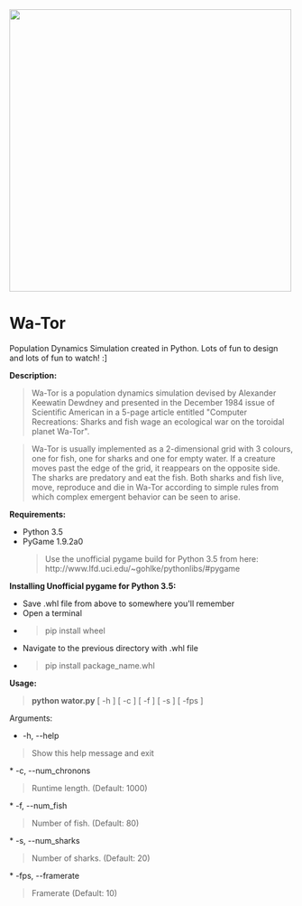 <img src='http://galenscovell.github.io/css/pics/wator.png' width=500px />

Wa-Tor
======

Population Dynamics Simulation created in Python. 
Lots of fun to design and lots of fun to watch! :]

<b>Description:</b>
<blockquote>Wa-Tor is a population dynamics simulation devised by Alexander Keewatin Dewdney and presented in the December 1984 issue of Scientific American in a 5-page article entitled "Computer Recreations: Sharks and fish wage an ecological war on the toroidal planet Wa-Tor".</blockquote>

<blockquote>Wa-Tor is usually implemented as a 2-dimensional grid with 3 colours, one for fish, one for sharks and one for empty water. If a creature moves past the edge of the grid, it reappears on the opposite side. The sharks are predatory and eat the fish. Both sharks and fish live, move, reproduce and die in Wa-Tor according to simple rules from which complex emergent behavior can be seen to arise.</blockquote>


<b>Requirements:</b>
* Python 3.5
* PyGame 1.9.2a0
  <blockquote>Use the unofficial pygame build for Python 3.5 from here: http://www.lfd.uci.edu/~gohlke/pythonlibs/#pygame</blockquote>

<b>Installing Unofficial pygame for Python 3.5:</b>
* Save .whl file from above to somewhere you'll remember
* Open a terminal
* <blockquote>pip install wheel</blockquote>
* Navigate to the previous directory with .whl file
* <blockquote>pip install package_name.whl</blockquote>

<b>Usage:</b> 
<blockquote><b>python wator.py</b> [ -h ] [ -c ] [ -f ] [ -s ] [ -fps ]</blockquote>

Arguments:
*  -h, --help 
<blockquote> Show this help message and exit </blockquote>
*  -c, --num_chronons 
<blockquote> Runtime length. (Default: 1000) </blockquote>
*  -f, --num_fish 
<blockquote> Number of fish. (Default: 80) </blockquote>
*  -s, --num_sharks 
<blockquote> Number of sharks. (Default: 20) </blockquote>
* -fps, --framerate 
<blockquote> Framerate (Default: 10) </blockquote>
